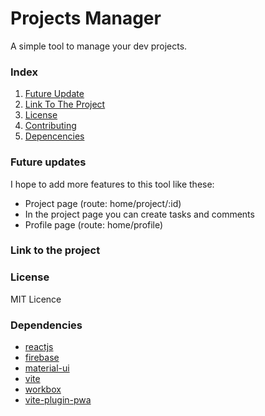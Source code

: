 # Projects Manager

A simple tool to manage your dev projects.

### Index

1. [Future Update](#future-updates)
2. [Link To The Project](#link-to-the-project)
3. [License](#license)
4. [Contributing](#contributing)
5. [Depencencies](#dependencies)

### Future updates

I hope to add more features to this tool like these:<br>

- Project page (route: home/project/:id)
- In the project page you can create tasks and comments
- Profile page (route: home/profile)

### Link to the project

### License

MIT Licence

### Dependencies

- [reactjs](https://reactjs.org/)
- [firebase](https://firebase.google.com/)
- [material-ui](https://material-ui.com/)
- [vite](https://vitejs.dev/)
- [workbox](https://developers.google.com/web/tools/workbox/)
- [vite-plugin-pwa](https://vite-plugin-pwa.netlify.app/)
